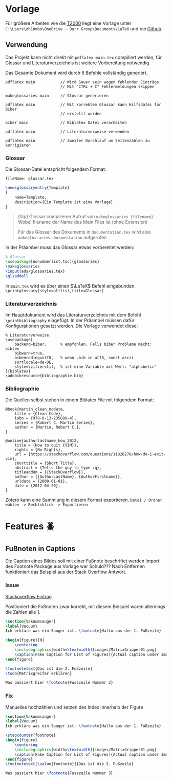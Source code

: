 # Vorlage
Für größere Arbeiten wie die [T2000](T2000.md) liegt eine Vorlage unter 
`C:\Users\dh10mbo\OneDrive - Durr Group\Documents\LaTeX`
und bei [Github](https://www.github.com). 

## Verwendung
Das Projekt kann nicht direkt mit `pdflatex main.tex` compiliert werden, für Glossar und Literaturverzeichnis ist weitere Vorbereitung notwendig.

Das Gesamte Dokument wird durch 6 Befehle vollständig generiert.
``` Terminal
pdflatex main           // Wird Sauer sein wegen fehlender Einträge
						// Mit "CTRL + C" Fehlermeldungen skippen

makeglossaries main     // Glossar generieren

pdflatex main           // Mit korrektem Glossar kann Hilfsdatei für Biber 
						// erstellt werden

biber main              // Biblatex Datei verarbeiten

pdflatex main           // Literaturverweise verwenden

pdflatex main           // Zweiter Durchlauf um Seitenzahlen zu korrigieren
```
### Glossar
Die Glossar-Datei entspricht folgendem Format:

`fileName: glossar.tex`
``` LaTeX
\newsglossaryentry{Template}
{
    name=Template,
    description={Ein Template ist eine Vorlage}
}
```


> [!tip] Glossar compilieren
> Aufruf von `makeglossaries {filename}`
> Wobei filename der Name des Main Files ist (ohne Extension)
> 
> Für das Glossar des Dokuments in `documentation.tex` wird also
> `makeglossaries documentation`
> aufgerufen

In der Präambel muss das Glossar etwas vorbereitet werden:
``` Latex
% Glossar
\usepackage[nonumberlist,toc]{glossaries}
\makeglossaries
\input{ads/glossaries.tex}
\glsaddall
```


In `main.tex` wird es über einen $\LaTeX$ Befehl eingebunden.
`\printglossary[style=altlist,title=Glossar]`

### Literaturverzeichnis
Im Hauptdokument wird das Literaturverzeichnis mit dem Befehl `\printbibliography` eingefügt.
In der Präambel müssen dafür Konfigurationen gesetzt werden. Die Vorlage verwendet diese:
```
% Literaturverweise
\usepackage[
    backend=biber,      % empfohlen. Falls biber Probleme macht: bibtex
    bibwarn=true,
    bibencoding=utf8,   % wenn .bib in utf8, sonst ascii
    sortlocale=de-DE,
    style=\zitierstil,  % ist eine Variable mit Wert: "alphabetic"
]{biblatex}
\addbibresource{bibliographie.bib}
```

### Bibliographie
Die Quellen selbst stehen in einem Biblatex File mit folgendem Format:

``` Biblatex
@book{martin_clean_nodate,
    title = {Clean Code},
    isbn = {978-0-13-235088-4},
    series = {Robert C. Martin Series},
    author = {Martin, Robert C.},
}

@online{authorlastname_how_2012,
    title = {How to quit {VIM}},
    rights = {No Rights},
    url = {https://stackoverflow.com/questions/11828270/how-do-i-exit-vim},
    shorttitle = {Short Title},
    abstract = {Tells the guy to type :q},
    titleaddon = {{StackOverflow}},
    author = {{AuthorLastName}, {AuthorFirstname}},
    urldate = {2000-01-01},
    date = {2012-04-20},
}
```

Zotero kann eine Sammlung in diesem Format exportieren.
`Datei / Ordner wählen -> Rechtsklick -> Exportieren`

# Features 🪲
## Fußnoten in Captions
Die Caption eines Bildes soll mit einer Fußnote beschriftet werden
Import des Footnote Package aus Vorlage war Schuld???
Nach Entfernen funktioniert das Beispiel aus der Stack Overflow Antwort.
### Issue
[Stackoverflow Eintrag](https://tex.stackexchange.com/questions/10181/using-footnote-in-a-figures-caption)

Positioniert die Fußnoten zwar korrekt, mit diesem Beispiel waren allerdings die Zahlen alle $1$.

``` Latex
\section{Vakuumsauger}
\label{Vacuum}
Ich erkläre was ein Sauger ist. \footnote{Hallo aus der 1. Fußzeile}

\begin{figure}[H]
    \centering
    \includegraphics[width=\textwidth]{images/MatrixGripper01.png}
    \caption[Fake Caption for List of Figures]{Actual caption under Image \protect \footnotemark}
\end{figure}

\footnotetext{Das ist die 2. Fußzeile}
\todo{Matrixgreifer erklären}

Was passiert hier \footnote{Fusszeile Nummer 3}
```

### Fix
Manuelles hochzählen und setzen des Index innerhalb der Figure

``` Latex
\section{Vakuumsauger}
\label{Vacuum}
Ich erkläre was ein Sauger ist. \footnote{Hallo aus der 1. Fußzeile}

\stepcounter{footnote}
\begin{figure}
    \centering
    \includegraphics[width=\textwidth]{images/MatrixGripper01.png}
    \caption[Fake Caption for List of Figures]{Actual caption under Image\protect\footnotemark[\value{footnote}]}
\end{figure}
\footnotetext[\value{footnote}]{Das ist die 2. Fußzeile}

Was passiert hier \footnote{Fusszeile Nummer 3}
```

